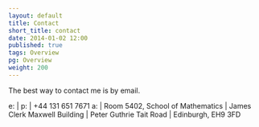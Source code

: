 ```yaml
---
layout: default
title: Contact
short_title: contact
date: 2014-01-02 12:00
published: true
tags: Overview
pg: Overview
weight: 200
---
```


The best way to contact me is by email.

<script type="text/javascript">
//<![CDATA[
<!--
var x="function f(x){var i,o=\"\",l=x.length;for(i=l-1;i>=0;i--) {try{o+=x.c" +
"harAt(i);}catch(e){}}return o;}f(\")\\\"function f(x,y){var i,o=\\\"\\\\\\\""+
"\\\\,l=x.length;for(i=0;i<l;i++){y%=127;o+=String.fromCharCode(x.charCodeAt" +
"(i)^(y++));}return o;}f(\\\"\\\\rx{lw~ri0hRHVFHK\\\\\\\\016\\\\\\\\005\\\\\\"+
"\\024H\\\\\\\\nC^HH\\\\\\\\022l\\\\\\\\023_R]YBX\\\\\\\\002WUZT\\\\\\\\023I" +
"W)5'\\\\\\\\003!!h&+g? \\\\\\\\020on;9%>6i\\\\\\\\tt\\\\\\\\013zg44=5p(\\\\" +
"\\\\010\\\\\\\\010\\\\\\\\026\\\\\\\\006DM\\\\\\\\007\\\\\\\\023AI\\\\\\\\0" +
"17\\\\\\\\017B\\\\\\\\014\\\\\\\\rA\\\\\\\\005\\\\\\\\032N\\\\\\\\\\\\\\\\\\"+
"\\\\\\025KT^CIA\\\"\\\\,22)\\\"(f};)lo,0(rtsbus.o nruter};)i(tArahc.x=+o{)-" +
"-i;0=>i;1-l=i(rof}}{)e(hctac};l=+l;x=+x{yrt{)35=!)31/l(tAedoCrahc.x(elihw;l" +
"o=l,htgnel.x=lo,\\\"\\\"=o,i rav{)x(f noitcnuf\")"                           ;
while(x=eval(x));
//-->
//]]>
</script>
e: | 
p: | +44 131 651 7671
a: | Room 5402, School of Mathematics
   | James Clerk Maxwell Building
   | Peter Guthrie Tait Road
   | Edinburgh, EH9 3FD


